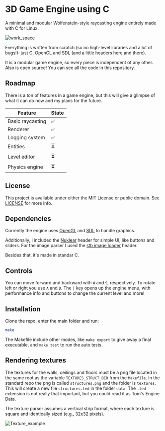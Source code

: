 # 3D Game Engine using C

A minimal and modular Wolfenstein-style raycasting engine entirely made with C for Linux.

![work_space](screenshots/work_space.png)

Everything is written from scratch (so no high-level libraries and a lot of bugs!): just C, OpenGL and SDL (and a little headers here and there).

It is a modular game engine, so every piece is independent of any other. Also is open source! You can see all the code in this repository.

## Roadmap

There is a ton of features in a game engine, but this will give a glimpse of what it can do now and my plans for the future.

| Feature | State |
| --- | --- |
| Basic raycasting | :white_check_mark: |
| Renderer | :white_check_mark: |
| Logging system | :white_check_mark: |
| Entities | :hourglass_flowing_sand: |
| Level editor | :hourglass_flowing_sand: |
| Physics engine | :hourglass_flowing_sand: |

## License

This project is available under either the MIT License or public domain. See [LICENSE](LICENSE) for more info.

## Dependencies

Currently the engine uses [OpenGL](https://www.opengl.org/) and [SDL](https://www.libsdl.org/) to handle graphics. 

Additionally, I included the [Nuklear](https://github.com/Immediate-Mode-UI/Nuklear) header for simple UI, like buttons and sliders. For the image parser I used the [stb image loader](https://github.com/nothings/stb) header.

Besides that, it's made in standar C.

## Controls

You can move forward and backward with `W` and `S`, respectively. To rotate left or right you use `A` and `D`. The `|` key opens up the engine menu, with performance info and buttons to change the current level and more!

## Installation

Clone the repo, enter the main folder and run:

```bash
make
```

The Makefile include other modes, like `make export` to give away a final executable, and `make test` to run the auto tests.

## Rendering textures

The textures for the walls, ceilings and floors must be a png file located in the same root as the variable `TEXTURES_STRUCT_DIR` from the `Makefile`. In the standard repo the png is called `structures.png` and the folder is `textures`. This will create a new file `structures.ted` in the folder `data`. The `.ted` extension is not really that important, but you could read it as Tom's Engine Data.

The texture parser assumes a vertical strip format, where each texture is square and identically sized (e.g., 32x32 pixels).

![Texture_example](screenshots/texture_example.png)
